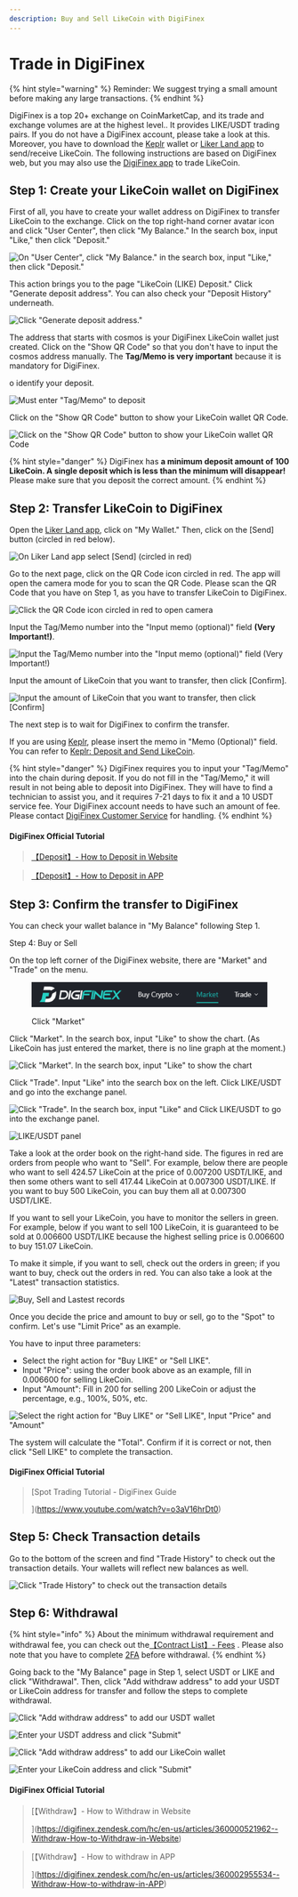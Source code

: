 ```yaml
---
description: Buy and Sell LikeCoin with DigiFinex
---
```


# Trade in DigiFinex

{% hint style="warning" %}
Reminder: We suggest trying a small amount before making any large transactions.
{% endhint %}

DigiFinex is a top 20+ exchange on CoinMarketCap, and its trade and exchange volumes are at the highest level.. It provides LIKE/USDT trading pairs. If you do not have a DigiFinex account, please take a look at this. Moreover, you have to download the [Keplr](../wallet/keplr/) wallet or [Liker Land app](https://liker.land/getapp) to send/receive LikeCoin. The following instructions are based on DigiFinex web, but you may also use the [DigiFinex app](https://digifinex.zendesk.com/hc/en-us/articles/360000603862-How-to-download-APP) to trade LikeCoin.

## Step 1: Create your LikeCoin wallet on DigiFinex

First of all, you have to create your wallet address on DigiFinex to transfer LikeCoin to the exchange. Click on the top right-hand corner avatar icon and click "User Center", then click "My Balance." In the search box, input "Like," then click "Deposit."

![On "User Center", click "My Balance." in the search box, input "Like," then click "Deposit."](../../.gitbook/assets/digifinex-13-en.png)

This action brings you to the page "LikeCoin (LIKE) Deposit." Click "Generate deposit address". You can also check your "Deposit History" underneath.

![Click "Generate deposit address."](../../.gitbook/assets/digifinex-14-en.png)

The address that starts with cosmos is your DigiFinex LikeCoin wallet just created. Click on the "Show QR Code" so that you don't have to input the cosmos address manually. The **Tag/Memo is very important** because it is mandatory for DigiFinex.

o identify your deposit.

![Must enter "Tag/Memo" to deposit](../../.gitbook/assets/digifinex-15-en.png)

Click on the "Show QR Code" button to show your LikeCoin wallet QR Code.

![Click on the "Show QR Code" button to show your LikeCoin wallet QR Code](../../.gitbook/assets/digifinex-16-en.png)

{% hint style="danger" %}
DigiFinex has **a minimum deposit amount of 100 LikeCoin. A single deposit which is less than the minimum will disappear!** Please make sure that you deposit the correct amount.
{% endhint %}

## Step 2: Transfer LikeCoin to DigiFinex

Open the [Liker Land app](../../user-guide/liker-land/download.md), click on "My Wallet." Then, click on the \[Send] button (circled in red below).

![On Liker Land app select \[Send\] (circled in red)](../../.gitbook/assets/like-pay-1-en.png)

Go to the next page, click on the QR Code icon circled in red. The app will open the camera mode for you to scan the QR Code. Please scan the QR Code that you have on Step 1, as you have to transfer LikeCoin to DigiFinex.

![Click the QR Code icon circled in red to open camera](../../.gitbook/assets/bitasset-trade-7.png)

Input the Tag/Memo number into the "Input memo (optional)" field **(Very Important!)**.

![Input the Tag/Memo number into the "Input memo (optional)" field (Very Important!)](../../.gitbook/assets/digifinex-tagmemo.png)

Input the amount of LikeCoin that you want to transfer, then click \[Confirm].

![Input the amount of LikeCoin that you want to transfer, then click \[Confirm\]](../../.gitbook/assets/bitasset-trade-8.png)

The next step is to wait for DigiFinex to confirm the transfer.

If you are using [Keplr](../wallet/keplr/), please insert the memo in "Memo (Optional)" field. You can refer to [Keplr: Deposit and Send LikeCoin](../wallet/keplr/keplr-deposit-and-send-likecoin.md).

{% hint style="danger" %}
DigiFinex requires you to input your "Tag/Memo" into the chain during deposit. If you do not fill in the "Tag/Memo," it will result in not being able to deposit into DigiFinex. They will have to find a technician to assist you, and it requires 7-21 days to fix it and a 10 USDT service fee. Your DigiFinex account needs to have such an amount of fee. Please contact [DigiFinex Customer Service](https://support.digifinex.com/hc/en-us/articles/360000525241--New-User-Guide-How-to-Find-the-Customer-Service) for handling.
{% endhint %}

#### &#xD;DigiFinex Official Tutorial

> [【Deposit】- How to Deposit in Website
> ](https://digifinex.zendesk.com/hc/en-us/articles/360000519282--Deposit-How-to-Deposit-in-Website)

> [【Deposit】- How to Deposit in APP
> ](https://digifinex.zendesk.com/hc/en-us/articles/360002689614--Deposit-How-to-Deposit-in-APP)

## Step 3: Confirm the transfer to DigiFinex

You can check your wallet balance in "My Balance" following Step 1.

Step 4: Buy or Sell


On the top left corner of the DigiFinex website, there are "Market" and "Trade" on the menu.

<figure><img src="../../.gitbook/assets/digifinex-17-en.png" alt=""><figcaption><p>Click "Market"</p></figcaption></figure>

Click "Market". In the search box, input "Like" to show the chart. (As LikeCoin has just entered the market, there is no line graph at the moment.)

![Click "Market". In the search box, input "Like" to show the chart](../../.gitbook/assets/digifinex-18-en.png)

Click "Trade". Input "Like" into the search box on the left. Click LIKE/USDT and go into the exchange panel.

![Click "Trade". In the search box, input "Like" and Click LIKE/USDT to go into the exchange panel.](../../.gitbook/assets/digifinex-19-en.png)

![LIKE/USDT panel](../../.gitbook/assets/digifinex-likeusdt-en.png)

Take a look at the order book on the right-hand side. The figures in red are orders from people who want to "Sell". For example, below there are people who want to sell 424.57 LikeCoin at the price of 0.007200 USDT/LIKE, and then some others want to sell 417.44 LikeCoin at 0.007300 USDT/LIKE. If you want to buy 500 LikeCoin, you can buy them all at 0.007300 USDT/LIKE.

If you want to sell your LikeCoin, you have to monitor the sellers in green. For example, below if you want to sell 100 LikeCoin, it is guaranteed to be sold at 0.006600 USDT/LIKE because the highest selling price is 0.006600 to buy 151.07 LikeCoin.

To make it simple, if you want to sell, check out the orders in green; if you want to buy, check out the orders in red. You can also take a look at the "Latest" transaction statistics.

![Buy, Sell and Lastest records](../../.gitbook/assets/digifinex-20-en.png)

Once you decide the price and amount to buy or sell, go to the "Spot" to confirm. Let's use "Limit Price" as an example.

You have to input three parameters:

* Select the right action for "Buy LIKE" or "Sell LIKE".
* Input "Price": using the order book above as an example, fill in 0.006600 for selling LikeCoin.
* Input "Amount": Fill in 200 for selling 200 LikeCoin or adjust the percentage, e.g., 100%, 50%, etc.



![Select the right action for "Buy LIKE" or "Sell LIKE", Input "Price" and "Amount"](../../.gitbook/assets/digifinex-21-en.png)

The system will calculate the "Total". Confirm if it is correct or not, then click "Sell LIKE" to complete the transaction.

#### DigiFinex Official Tutorial

> [Spot Trading Tutorial - DigiFinex Guide
>
> ](https://www.youtube.com/watch?v=o3aV16hrDt0)[
> ](https://digifinex.zendesk.com/hc/en-us/articles/360007599713-How-to-Start-Spot-Trading-In-APP-)

## Step 5: Check Transaction details

Go to the bottom of the screen and find "Trade History" to check out the transaction details. Your wallets will reflect new balances as well.



![Click "Trade History" to check out the transaction details](../../.gitbook/assets/digifinex-22-en.png)

## Step 6: Withdrawal

{% hint style="info" %}
About the minimum withdrawal requirement and withdrawal fee, you can check out the[【Contract List】- Fees](https://digifinex.zendesk.com/hc/en-us/articles/360000328422--Contract-List-Fees)
. Please also note that you have to complete [2FA](registering-on-digifinex.md#3-google-) before withdrawal.
{% endhint %}

Going back to the "My Balance" page in Step 1, select USDT or LIKE and click "Withdrawal". Then, click "Add withdraw address" to add your USDT or LikeCoin address for transfer and follow the steps to complete withdrawal.

![Click "Add withdraw address" to add our USDT wallet](../../.gitbook/assets/digifinex-23-en.png)

![Enter your USDT address and click "Submit"](../../.gitbook/assets/digifinex-24-en.png)

![Click "Add withdraw address" to add our LikeCoin wallet](../../.gitbook/assets/digifinex-25-en.png)

![Enter your LikeCoin address and click "Submit"](../../.gitbook/assets/digifinex-26-en.png)

#### DigiFinex Official Tutorial

> [【Withdraw】- How to Withdraw in Website
>
> ](https://digifinex.zendesk.com/hc/en-us/articles/360000521962--Withdraw-How-to-Withdraw-in-Website)

> [【Withdraw】- How to withdraw in APP
>
> ](https://digifinex.zendesk.com/hc/en-us/articles/360002955534--Withdraw-How-to-withdraw-in-APP)
